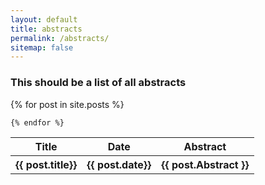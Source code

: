 ```yaml
---
layout: default
title: abstracts
permalink: /abstracts/
sitemap: false
---
```


### This should be a list of all abstracts


<table>
  <tr>
  <th>Title</th>
  <th>Date</th>
  <th>Abstract</th>
  </tr>
    {% for post in site.posts %}
      <tr>
      <th>{{ post.title}}</th>
      <th>{{ post.date}}</th>
      <th>{{ post.Abstract }}</th>
      </tr>

    {% endfor %}
